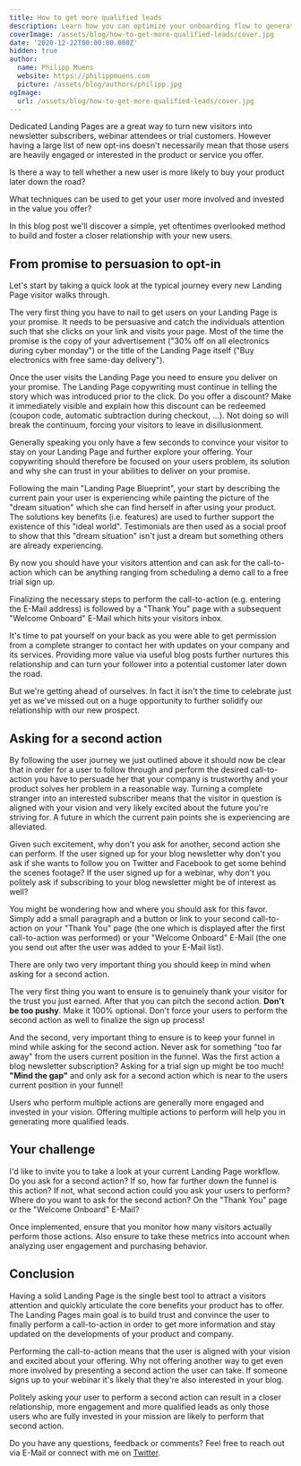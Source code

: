 ```yaml
---
title: How to get more qualified leads
description: Learn how you can optimize your onboarding flow to generate more engaged and qualified leads.
coverImage: /assets/blog/how-to-get-more-qualified-leads/cover.jpg
date: '2020-12-22T00:00:00.000Z'
hidden: true
author:
  name: Philipp Muens
  website: https://philippmuens.com
  picture: /assets/blog/authors/philipp.jpg
ogImage:
  url: /assets/blog/how-to-get-more-qualified-leads/cover.jpg
---
```


Dedicated Landing Pages are a great way to turn new visitors into newsletter subscribers, webinar attendees or trial customers. However having a large list of new opt-ins doesn't necessarily mean that those users are heavily engaged or interested in the product or service you offer.

Is there a way to tell whether a new user is more likely to buy your product later down the road?

What techniques can be used to get your user more involved and invested in the value you offer?

In this blog post we'll discover a simple, yet oftentimes overlooked method to build and foster a closer relationship with your new users.

## From promise to persuasion to opt-in

Let's start by taking a quick look at the typical journey every new Landing Page visitor walks through.

The very first thing you have to nail to get users on your Landing Page is your promise. It needs to be persuasive and catch the individuals attention such that she clicks on your link and visits your page. Most of the time the promise is the copy of your advertisement ("30% off on all electronics during cyber monday") or the title of the Landing Page itself ("Buy electronics with free same-day delivery").

Once the user visits the Landing Page you need to ensure you deliver on your promise. The Landing Page copywriting must continue in telling the story which was introduced prior to the click. Do you offer a discount? Make it immediately visible and explain how this discount can be redeemed (coupon code, automatic subtraction during checkout, ...). Not doing so will break the continuum, forcing your visitors to leave in disillusionment.

Generally speaking you only have a few seconds to convince your visitor to stay on your Landing Page and further explore your offering. Your copywriting should therefore be focused on your users problem, its solution and why she can trust in your abilities to deliver on your promise.

Following the main "Landing Page Blueprint", your start by describing the current pain your user is experiencing while painting the picture of the "dream situation" which she can find herself in after using your product. The solutions key benefits (i.e. features) are used to further support the existence of this "ideal world". Testimonials are then used as a social proof to show that this "dream situation" isn't just a dream but something others are already experiencing.

By now you should have your visitors attention and can ask for the call-to-action which can be anything ranging from scheduling a demo call to a free trial sign up.

Finalizing the necessary steps to perform the call-to-action (e.g. entering the E-Mail address) is followed by a "Thank You" page with a subsequent "Welcome Onboard" E-Mail which hits your visitors inbox.

It's time to pat yourself on your back as you were able to get permission from a complete stranger to contact her with updates on your company and its services. Providing more value via useful blog posts further nurtures this relationship and can turn your follower into a potential customer later down the road.

But we're getting ahead of ourselves. In fact it isn't the time to celebrate just yet as we've missed out on a huge opportunity to further solidify our relationship with our new prospect.

## Asking for a second action

By following the user journey we just outlined above it should now be clear that in order for a user to follow through and perform the desired call-to-action you have to persuade her that your company is trustworthy and your product solves her problem in a reasonable way. Turning a complete stranger into an interested subscriber means that the visitor in question is aligned with your vision and very likely excited about the future you're striving for. A future in which the current pain points she is experiencing are alleviated.

Given such excitement, why don't you ask for another, second action she can perform. If the user signed up for your blog newsletter why don't you ask if she wants to follow you on Twitter and Facebook to get some behind the scenes footage? If the user signed up for a webinar, why don't you politely ask if subscribing to your blog newsletter might be of interest as well?

You might be wondering how and where you should ask for this favor. Simply add a small paragraph and a button or link to your second call-to-action on your "Thank You" page (the one which is displayed after the first call-to-action was performed) or your "Welcome Onboard" E-Mail (the one you send out after the user was added to your E-Mail list).

There are only two very important thing you should keep in mind when asking for a second action.

The very first thing you want to ensure is to genuinely thank your visitor for the trust you just earned. After that you can pitch the second action. **Don't be too pushy**. Make it 100% optional. Don't force your users to perform the second action as well to finalize the sign up process!

And the second, very important thing to ensure is to keep your funnel in mind while asking for the second action. Never ask for something "too far away" from the users current position in the funnel. Was the first action a blog newsletter subscription? Asking for a trial sign up might be too much! **"Mind the gap"** and only ask for a second action which is near to the users current position in your funnel!

Users who perform multiple actions are generally more engaged and invested in your vision. Offering multiple actions to perform will help you in generating more qualified leads.

## Your challenge

I'd like to invite you to take a look at your current Landing Page workflow. Do you ask for a second action? If so, how far further down the funnel is this action? If not, what second action could you ask your users to perform? Where do you want to ask for the second action? On the "Thank You" page or the "Welcome Onboard" E-Mail?

Once implemented, ensure that you monitor how many visitors actually perform those actions. Also ensure to take these metrics into account when analyzing user engagement and purchasing behavior.

## Conclusion

Having a solid Landing Page is the single best tool to attract a visitors attention and quickly articulate the core benefits your product has to offer. The Landing Pages main goal is to build trust and convince the user to finally perform a call-to-action in order to get more information and stay updated on the developments of your product and company.

Performing the call-to-action means that the user is aligned with your vision and excited about your offering. Why not offering another way to get even more involved by presenting a second action the user can take. If someone signs up to your webinar it's likely that they're also interested in your blog.

Politely asking your user to perform a second action can result in a closer relationship, more engagement and more qualified leads as only those users who are fully invested in your mission are likely to perform that second action.

Do you have any questions, feedback or comments? Feel free to reach out via E-Mail or connect with me on [Twitter](https://twitter.com/pmmuens).
